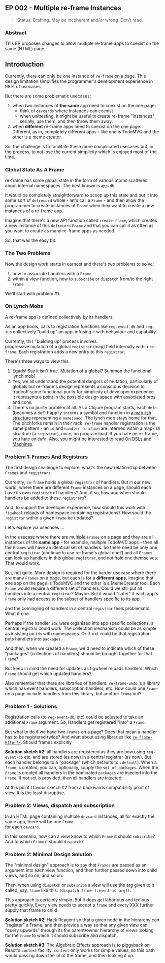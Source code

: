 ## EP 002 - Multiple re-frame Instances  

> Status: Drafting. May be incoherent and/or wrong. Don't read.

### Abstract

This EP proposes changes to allow multiple
re-frame apps to coexist on the same (HTML) page.
 
## Introduction 

Currently, there can only be one instance of `re-frame` on a page.
This design limitation simplifies the programmer's development
experience in 98% of usecases.

But there are some problematic usecases: 
  1. when two instances of **the same** app need to coexist on the one page:
     - think of `devcards` where instances can coexist 
     - when unittesting, it might be useful to create re-frame "instances" serially, 
       use them, and then throw them away.
  2. when **different** re-frame apps need to coexist on the one page. Different, as in, 
     completely different apps - like one is TodoMVC and the other is a meme creator. 

So, the challenge is to facilitate these more complicated usecases 
but, in the process, to not lose the current simplicity which is
enjoyed most of the time. 

### Global State As A Frame

re-frame has some global state in the form of various atoms scattered 
about internal namespaces. The best known is `app-db`. 

It would be completely straightforward to scoop up this state and 
put it into some sort of `defrecord` whole - let's call a `Frame` - and 
then allow the programmer to create instances of `Frame` when they
want to create a new instances of a re-frame app.

Imagine that there's a new API function 
called `create-frame`, which creates a new instance of this 
`defrecord` `Frame` and that you can call it as often as you want 
to create as many re-frame apps as needed.

So, that was the easy bit.

### The Two Problems

Now the design work starts in earnest and there's
two problems to solve:    
  1. how to associate handlers with a `Frame`  
  2. within a view function, how to `subscribe`
     or `dispatch` from/to the right `Frame`

We'll start with problem #1.

### On Lynch Mobs

A re-frame app is defined collectively by its handlers.

As an app boots, calls to registration functions like `reg-event-db` and `reg-sub` 
collectively "build up" an app, infusing it with behaviour and capability.

Currently, this "building up" process involves  
progressive mutation of a global `registrar` (map) held internally within `re-frame`. 
Each registration adds a new entry to this `registrar`. 

There's three ways to view this:
  1. Egads! Say it isn't true. Mutation of a global? Summon the functional lynch mob!
  2. Yes, we all understand the potential dangers of mutation, particularly of globals
     but re-frame's design represents a conscious decision to tradeoff 
     some functional purity for simplicity of developer experience.  
     It represents a point in 
     the possible design space with associated pros and cons.
  3. There's no purity problem at all. As a Clojure program 
     starts, each `defn` (becomes a `def`) happily
     `interns` a symbol and function in [a map-ish structure](https://clojuredocs.org/clojure.core/ns-interns) representing a `namespace`. 
     The lynch mob stays home for that. The pitchforks remain in their rack. 
     `re-frame` handler registration 
     is the same pattern - an `id` and `handler function` are interned
     within a map-ish structure (a `registrar`), once, on program load.
     If you hate on re-frame, you hate on `defn`. 
     Also, you might be interested to read [On DSLs and Machines](https://github.com/Day8/re-frame/blob/master/docs/MentalModelOmnibus.md#on-dsls-and-machines).


### Problem 1:  Frames And Registrars

The first design challenge to explore: what's the new relationship between 
`Frames` and `registrars`.

Currently, `re-frame` holds a global `registrar` of handlers. But in our new world, 
where there are different `Frame` instances on a page, should each 
have its own `registrar` of handlers?  And, if so, how and when
should handlers be added to these `registrars`?

And, to support the developer experience, how should this 
work with `figwheel` reloads of namespace containing registrations? 
How sould the `registrar` within a given `Frame` be updated? 

Let's explore via usecases ...

In the usecase where there are multiple `Frames` on a page and they are 
all instances of the **same app** - for example, multiple TodoMVC apps - then all the
`Frames` will have an identical set of handlers. So there need be only one central
`registrar` (continue to use re-frame's global one?) and all `Frames` can look up 
handlers in this global `registrar`, and not hold one themselves. That would work.

But, not quite. More design is required for the harder usecase where
there are many `Frames` on a page, but each is for a **different 
apps**.
Imagine that one app on the page is TodoMVC and the other is a MemeCreator tool.
Each `Frame` would require a different set of handlers.
Could we still put all handlers
into a central `registrar`?  Maybe. But it would "safer" if each app's `Frame` only had 
access to the subset of handlers specific to its app. 
 
 and the comingling of 
handlers in a central `registrar` feels problematic.  What if one.  



Perhaps if the handler `ids` were organised into app specific collections, a 
central registrar could work.  The collection mechanism could be as simple as insisting 
on `ids` with namespaces.  Or if ==t could be that registration puts handlers into `packages`.


And then, when we created a `Frame`, we'd need 
to indicate which of these "packages" (collections of handlers) should be 
brought together for that `Frame`? 

But keep in mind the need for updates as figwheel reloads handlers. Which `Frame`
should get which updated handlers?

Also remember that there are libraries of handlers. `re-frame-undo` is a library 
which has event handlers, subscription handlers, etc. How could one `Frame` on a page 
include handlers from this library, but another `Frame` not? 

### Problem 1 - Solutions


Registration calls (to `reg-event-db`, etc) could be adjusted to 
take an additional `Frame` argument. So, Handlers get registered "into" a `Frame`. 
 
But what to do if we have two `Frames` on a page? Does that mean a handler has to be
registered twice?   And what about using libraries 
like [`re-frame-http-fx`](https://github.com/Day8/re-frame-http-fx). Should 
frames explicitly  


**Solution sketch #2**: all handlers are registered as they are now 
using `reg-event-db` etc, and are
stored (as now) in a central registrar (as now). But each handler belongs to a 
"package" (which defaults to `:default`). When a `frame` is created, you 
can, optionally, supply the `set of packages`. When the `Frame` is created 
all handlers in the nominated `packages` are injected into the 
`Frame`. If not set is provided, then all handlers are injected. 

At this point I favour sketch #2 from a backwards compatibility 
point of view. It is the least disruptive. 

### Problem 2: Views, dispatch and subscription 

In an HTML page containing multiple `devcard` instances,
all for exactly the same app, there will be one `Frame`  
for each `devcard`.

In this scenario, how can a view know to which 
`Frame` it should `subscribe`? And to which `Frame` it should 
`dispatch`?

### Problem 2: Minimal Design Solution 

The "minimal design" approach is to say that 
`Frames` are passed as an argument into 
each view function, and then further passed down into 
child views, and so on, and so on.

Then, when using `dispatch` or `subscribe` a view will 
use the arg given to it called, say, `frame` like this:
`(dispatch frame [:event-id arg])`.

This approach is certainly simple. But it does get laborious
and tedious pretty quickly. Every view needs to accept a `frame`
and every XXX further supply that frame to child 

**Solution sketch #2**: Hack Reagent so that a given node in 
the hierarchy can "register" a Frame, and then provide a 
way so that any given view can "query upwards" through its 
the parent/owner hierarchy of views 
looking for the `frame` to which it should subscribe and dispatch. 

**Solution sketch #3**: The Algebraic  Effects approach is to 
piggyback on React's `context` facility. `context` only works for simple values, so 
this path would passing down the `id` of the frame, and then 
looking it up.


